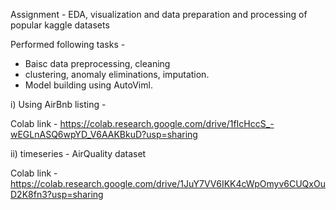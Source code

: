 Assignment - EDA, visualization and data preparation and processing of popular kaggle datasets

Performed following tasks - 

- Baisc data preprocessing, cleaning
- clustering, anomaly eliminations, imputation.
- Model building using AutoViml.

i) Using AirBnb listing - 

Colab link - https://colab.research.google.com/drive/1fIcHccS_-wEGLnASQ6wpYD_V6AAKBkuD?usp=sharing

ii) timeseries - AirQuality dataset

Colab link - https://colab.research.google.com/drive/1JuY7VV6IKK4cWpOmyv6CUQxOuD2K8fn3?usp=sharing

